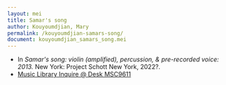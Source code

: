 ```yaml
---
layout: mei
title: Samar's song
author: Kouyoumdjian, Mary
permalink: /kouyoumdjian-samars-song/
document: kouyoumdjian_samars_song.mei
---
```


- In *Samar's song: violin (amplified), percussion, & pre-recorded voice: 2013.* New York: Project Schott New York, 2022?.
- <a href="https://tufts.primo.exlibrisgroup.com/permalink/01TUN_INST/1kc9gia/alma991018677103603851" target="_blank">Music Library Inquire @ Desk MSC9611</a>

